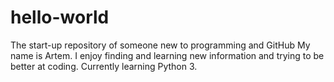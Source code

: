 # hello-world
The start-up repository of someone new to programming and GitHub
My name is Artem. I enjoy finding and learning new information and trying to be better at coding. Currently learning Python 3.
